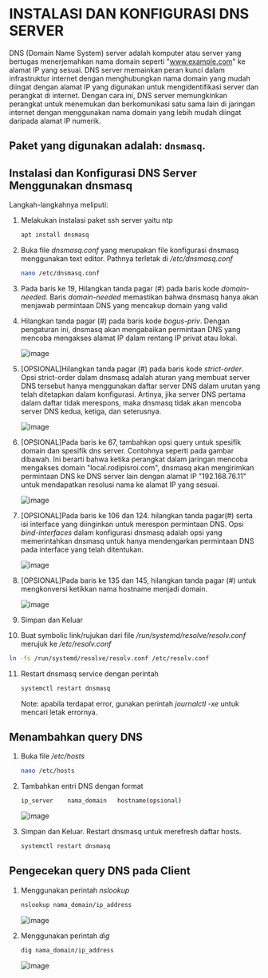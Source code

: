 <h1>INSTALASI DAN KONFIGURASI DNS SERVER</h1>

DNS (Domain Name System) server adalah komputer atau server yang bertugas menerjemahkan nama domain seperti "www.example.com" ke alamat IP yang sesuai. DNS server memainkan peran kunci dalam infrastruktur internet dengan menghubungkan nama domain yang mudah diingat dengan alamat IP yang digunakan untuk mengidentifikasi server dan perangkat di internet. Dengan cara ini, DNS server memungkinkan perangkat untuk menemukan dan berkomunikasi satu sama lain di jaringan internet dengan menggunakan nama domain yang lebih mudah diingat daripada alamat IP numerik.

## Paket yang digunakan adalah: `dnsmasq`.

<h2>Instalasi dan Konfigurasi DNS Server Menggunakan dnsmasq</h2>

Langkah-langkahnya meliputi:
1. Melakukan instalasi paket ssh server yaitu ntp
   ```sh
   apt install dnsmasq
   ```

2. Buka file <i>dnsmasq.conf</i> yang merupakan file konfigurasi dnsmasq menggunakan text editor. Pathnya terletak di _/etc/dnsmasq.conf_
   ```sh
   nano /etc/dnsmasq.conf
   ```

3. Pada baris ke 19, Hilangkan tanda pagar (#) pada baris kode _domain-needed_. Baris _domain-needed_ memastikan bahwa dnsmasq hanya akan menjawab permintaan DNS yang mencakup domain yang valid<br>

4. Hilangkan tanda pagar (#) pada baris kode _bogus-priv_. Dengan pengaturan ini, dnsmasq akan mengabaikan permintaan DNS yang mencoba mengakses alamat IP dalam rentang IP privat atau lokal.<br>
 
   ![image](https://github.com/rodipisroi/LinuxServer/assets/104636035/3c786b47-a026-4b27-9488-f1f5e274c02b)

5. [OPSIONAL]Hilangkan tanda pagar (#) pada baris kode _strict-order_. Opsi strict-order dalam dnsmasq adalah aturan yang membuat server DNS tersebut hanya menggunakan daftar server DNS dalam urutan yang telah ditetapkan dalam konfigurasi. Artinya, jika server DNS pertama dalam daftar tidak merespons, maka dnsmasq tidak akan mencoba server DNS kedua, ketiga, dan seterusnya.<br>

   ![image](https://github.com/rodipisroi/LinuxServer/assets/104636035/bfa50849-fd2d-413b-8b8a-0fed0ef4f3af)

6. [OPSIONAL]Pada baris ke 67, tambahkan opsi query untuk spesifik domain dan spesifik dns server. Contohnya seperti pada gambar dibawah. Ini berarti bahwa ketika perangkat dalam jaringan mencoba mengakses domain "local.rodipisroi.com", dnsmasq akan mengirimkan permintaan DNS ke DNS server lain dengan alamat IP "192.168.76.11" untuk mendapatkan resolusi nama ke alamat IP yang sesuai.

   ![image](https://github.com/rodipisroi/LinuxServer/assets/104636035/78514df3-afcd-43e0-8a77-d7af418f26c8)

7. [OPSIONAL]Pada baris ke 106 dan 124. hilangkan tanda pagar(#) serta isi interface yang diinginkan untuk merespon permintaan DNS. Opsi _bind-interfaces_ dalam konfigurasi dnsmasq adalah opsi yang memerintahkan dnsmasq untuk hanya mendengarkan permintaan DNS pada interface yang telah ditentukan.

   ![image](https://github.com/rodipisroi/LinuxServer/assets/104636035/65e0450b-13b8-4198-a3a5-d8035e0fa7aa)

8. [OPSIONAL]Pada baris ke 135 dan 145, hilangkan tanda pagar (#) untuk mengkonversi ketikkan nama hostname menjadi domain.   

   ![image](https://github.com/rodipisroi/LinuxServer/assets/104636035/3f760c5d-1e6c-4c09-8737-3d5948a7cea3)

9. Simpan dan Keluar

10. Buat symbolic link/rujukan dari file _/run/systemd/resolve/resolv.conf_ merujuk ke _/etc/resolv.conf_ 

   ```sh
   ln -fs /run/systemd/resolve/resolv.conf /etc/resolv.conf
   ```
11. Restart dnsmasq service dengan perintah

    ```sh
    systemctl restart dnsmasq
    ```

    Note: apabila terdapat error, gunakan perintah _journalctl -xe_ untuk mencari letak errornya.

    
## Menambahkan query DNS

1. Buka file _/etc/hosts_

   ```sh
   nano /etc/hosts
   ```

2. Tambahkan entri DNS dengan format

   ```sh
   ip_server    nama_domain   hostname(opsional)
   ```

   ![image](https://github.com/rodipisroi/LinuxServer/assets/104636035/6dcf4b5c-dfd6-48ad-b491-0c097d4b3af2)

3. Simpan dan Keluar. Restart dnsmasq untuk merefresh daftar hosts.

   ```sh
   systemctl restart dnsmasq
   ```

## Pengecekan query DNS pada Client

1. Menggunakan perintah _nslookup_

   ```sh
   nslookup nama_domain/ip_address
   ```

   ![image](https://github.com/rodipisroi/LinuxServer/assets/104636035/fe992bb5-2e05-4495-9979-6dc82f19eb15)

2. Menggunakan perintah _dig_

   ```sh
   dig nama_domain/ip_address
   ```

   ![image](https://github.com/rodipisroi/LinuxServer/assets/104636035/f756b31f-3f36-41a5-9cee-79a0453fcd0b)
